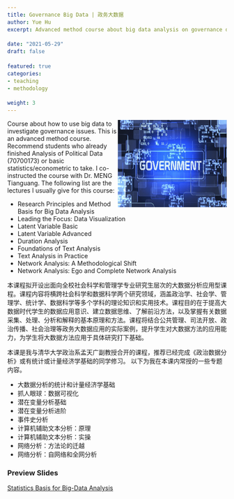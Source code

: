 ```yaml
---
title: Governance Big Data | 政务大数据
author: Yue Hu
excerpt: Advanced method course about big data analysis on governance data

date: "2021-05-29"
draft: false

featured: true
categories:
- teaching
- methodology

weight: 3
---
```


<img src="featured.jpg" width = "250" height = "200"  align="right" />

Course about how to use big data to investigate governance issues. 
This is an advanced method course. Recommend students who already finished Analysis of Political Data (70700173) or basic statistics/econometric to take.
I co-instructed the course with Dr. MENG Tianguang.
The following list are the lectures I usually give for this course:

+ Research Principles and Method Basis for Big Data Analysis
+ Leading the Focus: Data Visualization
+ Latent Variable Basic
+ Latent Variable Advanced
+ Duration Analysis
+ Foundations of Text Analysis
+ Text Analysis in Practice
+ Network Analysis: A Methodological Shift
+ Network Analysis: Ego and Complete Network Analysis

本课程拟开设出面向全校社会科学和管理学专业研究生层次的大数据分析应用型课程。课程内容将横跨社会科学和数据科学两个研究领域，涵盖政治学、社会学、管理学、统计学、数据科学等多个学科的理论知识和实用技术。课程目的在于提高大数据时代学生的数据应用意识、建立数据思维、了解前沿方法，以及掌握有关数据采集、处理、分析和解释的基本原理和方法。课程将结合公共管理、司法开放、政治传播、社会治理等政务大数据应用的实际案例，提升学生对大数据方法的应用能力，为学生将大数据方法应用于具体研究打下基础。

本课是我与清华大学政治系孟天广副教授合开的课程，推荐已经完成《政治数据分析》或有统计或计量经济学基础的同学修习。
以下为我在本课内常授的一些专题内容。

+ 大数据分析的统计和计量经济学基础
+ 抓人眼球：数据可视化
+ 潜在变量分析基础
+ 潜在变量分析进阶
+ 事件史分析
+ 计算机辅助文本分析：原理
+ 计算机辅助文本分析：实操
+ 网络分析：方法论的迁越
+ 网络分析：自网络和全网分析


### Preview Slides

[Statistics Basis for Big-Data Analysis](https://sammo3182.github.io/slides_gh/slides/courses/governmentalBigData/01_statsReview.html#1)


